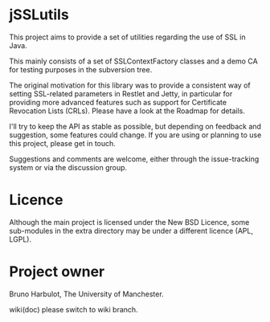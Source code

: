 # jSSLutils
This project aims to provide a set of utilities regarding the use of SSL in Java.

This mainly consists of a set of SSLContextFactory classes and a demo CA for testing purposes in the subversion tree.

The original motivation for this library was to provide a consistent way of setting SSL-related parameters in Restlet and Jetty, in particular for providing more advanced features such as support for Certificate Revocation Lists (CRLs). Please have a look at the Roadmap for details.

I'll try to keep the API as stable as possible, but depending on feedback and suggestion, some features could change. If you are using or planning to use this project, please get in touch.

Suggestions and comments are welcome, either through the issue-tracking system or via the discussion group.

# Licence
Although the main project is licensed under the New BSD Licence, some sub-modules in the extra directory may be under a different licence (APL, LGPL).

# Project owner
Bruno Harbulot, The University of Manchester.

wiki(doc) please switch to wiki branch.
